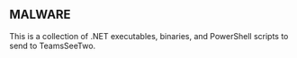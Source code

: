 ## MALWARE
This is a collection of .NET executables, binaries, and PowerShell scripts to send to TeamsSeeTwo.
